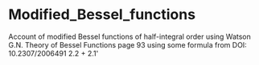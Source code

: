# Modified_Bessel_functions
Account of modified Bessel functions of half-integral order
using Watson G.N. Theory of Bessel Functions page 93
using some formula from DOI: 10.2307/2006491 2.2 + 2.1'
